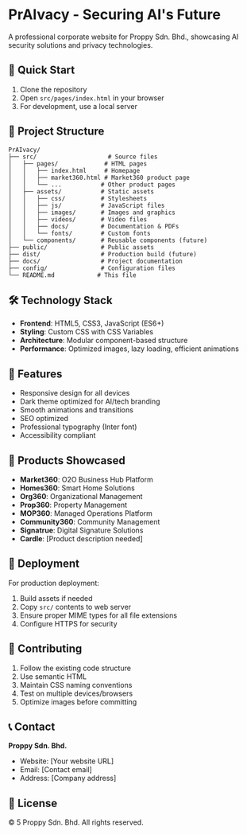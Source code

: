 # PrAIvacy - Securing AI's Future

A professional corporate website for Proppy Sdn. Bhd., showcasing AI security solutions and privacy technologies.

## 🚀 Quick Start

1. Clone the repository
2. Open `src/pages/index.html` in your browser
3. For development, use a local server

## 📁 Project Structure

```
PrAIvacy/
├── src/                    # Source files
│   ├── pages/             # HTML pages
│   │   ├── index.html     # Homepage
│   │   ├── market360.html # Market360 product page
│   │   └── ...           # Other product pages
│   ├── assets/           # Static assets
│   │   ├── css/          # Stylesheets
│   │   ├── js/           # JavaScript files
│   │   ├── images/       # Images and graphics
│   │   ├── videos/       # Video files
│   │   ├── docs/         # Documentation & PDFs
│   │   └── fonts/        # Custom fonts
│   └── components/       # Reusable components (future)
├── public/               # Public assets
├── dist/                 # Production build (future)
├── docs/                 # Project documentation
├── config/               # Configuration files
└── README.md            # This file
```

## 🛠️ Technology Stack

- **Frontend**: HTML5, CSS3, JavaScript (ES6+)
- **Styling**: Custom CSS with CSS Variables
- **Architecture**: Modular component-based structure
- **Performance**: Optimized images, lazy loading, efficient animations

## 🎨 Features

- Responsive design for all devices
- Dark theme optimized for AI/tech branding
- Smooth animations and transitions
- SEO optimized
- Professional typography (Inter font)
- Accessibility compliant

## 📱 Products Showcased

- **Market360**: O2O Business Hub Platform
- **Homes360**: Smart Home Solutions
- **Org360**: Organizational Management
- **Prop360**: Property Management
- **MOP360**: Managed Operations Platform
- **Community360**: Community Management
- **Signatrue**: Digital Signature Solutions
- **Cardle**: [Product description needed]

## 🚀 Deployment

For production deployment:
1. Build assets if needed
2. Copy `src/` contents to web server
3. Ensure proper MIME types for all file extensions
4. Configure HTTPS for security

## 🤝 Contributing

1. Follow the existing code structure
2. Use semantic HTML
3. Maintain CSS naming conventions
4. Test on multiple devices/browsers
5. Optimize images before committing

## 📞 Contact

**Proppy Sdn. Bhd.**
- Website: [Your website URL]
- Email: [Contact email]
- Address: [Company address]

## 📄 License

© 5 Proppy Sdn. Bhd. All rights reserved.